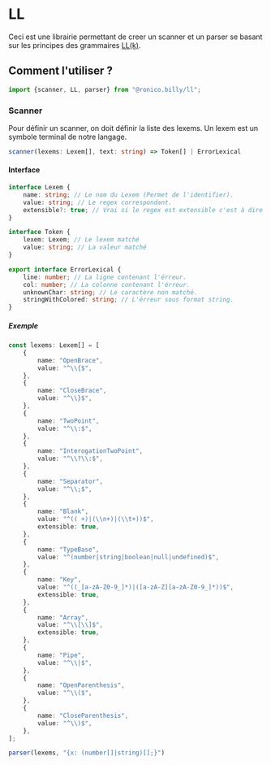 # LL

Ceci est une librairie permettant de creer un scanner et un parser se basant sur les principes des grammaires [LL(k)](https://en.wikipedia.org/wiki/LL_grammar).

## Comment l'utiliser ?

```ts
import {scanner, LL, parser} from "@ronico.billy/ll";
```

### Scanner

Pour définir un scanner, on doit définir la liste des lexems.
Un lexem est un symbole terminal de notre langage.

```ts
scanner(lexems: Lexem[], text: string) => Token[] | ErrorLexical
```

#### Interface

```ts
interface Lexem {
    name: string; // Le nom du Lexem (Permet de l'identifier).
    value: string; // Le regex correspondant.
    extensible?: true; // Vrai si le regex est extensible c'est à dire que le prochain caractère peut appartenir à ce même regex.
}

interface Token {
    lexem: Lexem; // Le lexem matché
    value: string; // La valeur matché
}

export interface ErrorLexical {
    line: number; // La ligne contenant l'érreur.
    col: number; // La colonne contenant l'érreur.
    unknownChar: string; // Le caractère non matché.
    stringWithColored: string; // L'érreur sous format string.
}
```  

##### Exemple

```ts
const lexems: Lexem[] = [
    {
        name: "OpenBrace",
        value: "^\\{$",
    },
    {
        name: "CloseBrace",
        value: "^\\}$",
    },
    {
        name: "TwoPoint",
        value: "^\\:$",
    },
    {
        name: "InterogationTwoPoint",
        value: "^\\?\\:$",
    },
    {
        name: "Separator",
        value: "^\\;$",
    },
    {
        name: "Blank",
        value: "^(( +)|(\\n+)|(\\t+))$",
        extensible: true,
    },
    {
        name: "TypeBase",
        value: "^(number|string|boolean|null|undefined)$",
    },
    {
        name: "Key",
        value: "^((_[a-zA-Z0-9_]*)|([a-zA-Z][a-zA-Z0-9_]*))$",
        extensible: true,
    },
    {
        name: "Array",
        value: "^\\[\\]$",
        extensible: true,
    },
    {
        name: "Pipe",
        value: "^\\|$",
    },
    {
        name: "OpenParenthesis",
        value: "^\\($",
    },
    {
        name: "CloseParenthesis",
        value: "^\\)$",
    },
];

parser(lexems, "{x: (number[]|string)[];}")
```

